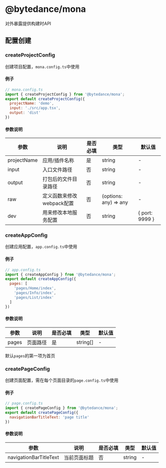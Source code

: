# @bytedance/mona
对外暴露提供构建时API
## 配置创建
### createProjectConfig
创建项目配置，`mona.config.ts`中使用
#### 例子
```js
// mona.config.ts
import { createProjectConfig } from '@bytedance/mona';
export default createProjectConfig({
  projectName: 'demo',
  input: './src/app.tsx',
  output: 'dist'
})
```

#### 参数说明
|  参数   | 说明  | 是否必填 | 类型 | 默认值 |
|  ----  | ----  | ---- | ---- | ---- |
| projectName  | 应用/插件名称 | 是 | string | - |
| input  | 入口文件路径 | 否 | string | - |
| output  | 打包后的文件目录路径 | 否 | string | - |
| raw  | 定义函数来修改webpack配置 | 否 | (options: any) => any | - |
| dev  | 用来修改本地服务配置 | 否 | string | { port: 9999 } |

### createAppConfig
创建应用配置，`app.config.ts`中使用
#### 例子
```js
// app.config.ts
import { createAppConfig } from '@bytedance/mona';
export default createAppConfig({
  pages: [
    'pages/Home/index',
    'pages/Info/index',
    'pages/List/index'
  ]
})
```
#### 参数说明
|  参数   | 说明  | 是否必填 | 类型 | 默认值 |
|  ----  | ----  | ---- | ---- | ---- |
| pages  | 页面路径 | 是 | string[] | - |

默认`pages`的第一项为首页
### createPageConfig
创建页面配置，需在每个页面目录的`page.config.ts`中使用

#### 例子
```js
// page.config.ts
import { createPageConfig } from '@bytedance/mona';
export default createPageConfig({
  navigationBarTitleText: 'page title'
})
```
#### 参数说明
|  参数   | 说明  | 是否必填 | 类型 | 默认值 |
|  ----  | ----  | ---- | ---- | ---- |
| navigationBarTitleText  | 当前页面标题 | 否 | string | - |
